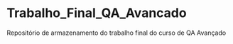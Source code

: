 # Trabalho_Final_QA_Avancado
Repositório de armazenamento do trabalho final do curso de QA Avançado
